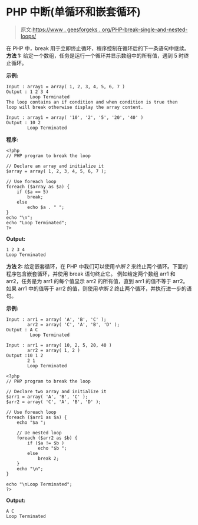 # PHP 中断(单循环和嵌套循环)

> 原文:[https://www . geesforgeks . org/PHP-break-single-and-nested-loops/](https://www.geeksforgeeks.org/php-break-single-and-nested-loops/)

在 PHP 中，break 用于立即终止循环，程序控制在循环后的下一条语句中继续。
**方法 1:** 给定一个数组，任务是运行一个循环并显示数组中的所有值，遇到 5 时终止循环。

**示例:**

```
Input : array1 = array( 1, 2, 3, 4, 5, 6, 7 )
Output : 1 2 3 4
         Loop Terminated
The loop contains an if condition and when condition is true then
loop will break otherwise display the array content. 

Input : array1 = array( '10', '2', '5', '20', '40' )
Output : 10 2
        Loop Terminated

```

**程序:**

```
<?php
// PHP program to break the loop

// Declare an array and initialize it
$array = array( 1, 2, 3, 4, 5, 6, 7 );

// Use foreach loop
foreach ($array as $a) {
    if ($a == 5)
        break;
    else
        echo $a . " ";
}
echo "\n";
echo "Loop Terminated";
?>
```

**Output:**

```
1 2 3 4 
Loop Terminated

```

**方法 2:** 给定嵌套循环，在 PHP 中我们可以使用*中断 2* 来终止两个循环。下面的程序包含嵌套循环，并使用 break 语句终止它。
例如给定两个数组 arr1 和 arr2，任务是为 arr1 的每个值显示 arr2 的所有值，直到 arr1 的值不等于 arr2。如果 arr1 中的值等于 arr2 的值，则使用*中断 2* 终止两个循环，并执行进一步的语句。

**示例:**

```
Input : arr1 = array( 'A', 'B', 'C' );
        arr2 = array( 'C', 'A', 'B', 'D' );
Output : A C 
         Loop Terminated

Input : arr1 = array( 10, 2, 5, 20, 40 )
        arr2 = array( 1, 2 )
Output :10 1 2
        2 1
        Loop Terminated

```

```
<?php
// PHP program to break the loop

// Declare two array and initialize it
$arr1 = array( 'A', 'B', 'C' );
$arr2 = array( 'C', 'A', 'B', 'D' );

// Use foreach loop
foreach ($arr1 as $a) {
    echo "$a ";

    // Ue nested loop
    foreach ($arr2 as $b) {
        if ($a != $b )
            echo "$b ";
        else
            break 2; 
    }
    echo "\n";
}

echo "\nLoop Terminated";
?>
```

**Output:**

```
A C 
Loop Terminated

```